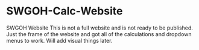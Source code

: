 # SWGOH-Calc-Website
SWGOH Website
This is not a full website and is not ready to be published. Just the frame of the website and got all of the calculations and dropdown menus to work. Will add visual things later.
